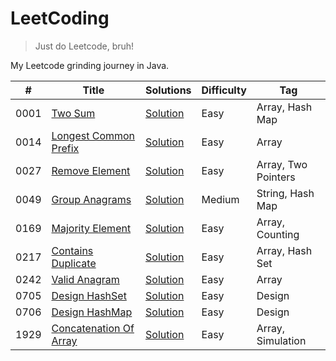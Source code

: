 # LeetCoding

> Just do Leetcode, bruh!

My Leetcode grinding journey in Java.

| #    | Title                                                                           | Solutions                                                                                                                           | Difficulty | Tag                 |
|------|---------------------------------------------------------------------------------|-------------------------------------------------------------------------------------------------------------------------------------|------------|---------------------|
| 0001 | [Two Sum](https://leetcode.com/problems/two-sum/)                               | [Solution](https://github.com/ani03sha/LeetCoding/blob/main/src/main/java/org/redquark/leetcoding/arrays/TwoSum.java)               | Easy       | Array, Hash Map     |
| 0014 | [Longest Common Prefix](https://leetcode.com/problems/longest-common-prefix/)   | [Solution](https://github.com/ani03sha/LeetCoding/blob/main/src/main/java/org/redquark/leetcoding/arrays/LongestCommonPrefix.java)  | Easy       | Array               |
| 0027 | [Remove Element](https://leetcode.com/problems/remove-element/)                 | [Solution](https://github.com/ani03sha/LeetCoding/blob/main/src/main/java/org/redquark/leetcoding/arrays/RemoveElement.java)        | Easy       | Array, Two Pointers |
| 0049 | [Group Anagrams](https://leetcode.com/problems/group-anagrams/)                 | [Solution](https://github.com/ani03sha/LeetCoding/blob/main/src/main/java/org/redquark/leetcoding/strings/GroupAnagrams.java)       | Medium     | String, Hash Map    |
| 0169 | [Majority Element](https://leetcode.com/problems/majority-element/)             | [Solution](https://github.com/ani03sha/LeetCoding/blob/main/src/main/java/org/redquark/leetcoding/arrays/MajorityElement.java)      | Easy       | Array, Counting     |
| 0217 | [Contains Duplicate](https://leetcode.com/problems/contains-duplicate/)         | [Solution](https://github.com/ani03sha/LeetCoding/blob/main/src/main/java/org/redquark/leetcoding/arrays/ContainsDuplicate.java)    | Easy       | Array, Hash Set     |
| 0242 | [Valid Anagram](https://leetcode.com/problems/valid-anagram/)                   | [Solution](https://github.com/ani03sha/LeetCoding/blob/main/src/main/java/org/redquark/leetcoding/arrays/ValidAnagram.java)         | Easy       | Array               |
| 0705 | [Design HashSet](https://leetcode.com/problems/design-hashset/)                 | [Solution](https://github.com/ani03sha/LeetCoding/blob/main/src/main/java/org/redquark/leetcoding/design/DesignHashSet.java)        | Easy       | Design              |
| 0706 | [Design HashMap](https://leetcode.com/problems/design-hashmap/)                 | [Solution](https://github.com/ani03sha/LeetCoding/blob/main/src/main/java/org/redquark/leetcoding/design/DesignHashMap.java)        | Easy       | Design              |
| 1929 | [Concatenation Of Array](https://leetcode.com/problems/concatenation-of-array/) | [Solution](https://github.com/ani03sha/LeetCoding/blob/main/src/main/java/org/redquark/leetcoding/arrays/ConcatenationOfArray.java) | Easy       | Array, Simulation   |
